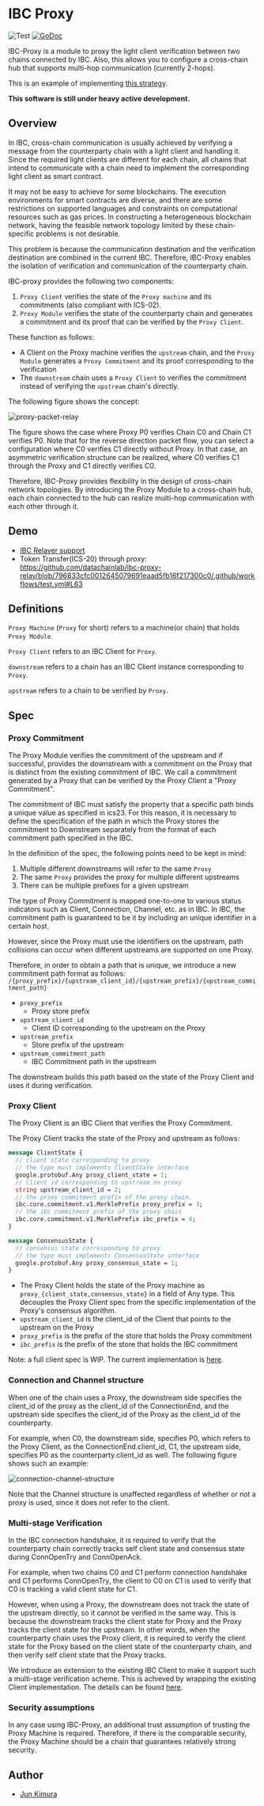# IBC Proxy

![Test](https://github.com/datachainlab/ibc-proxy/workflows/Test/badge.svg)
[![GoDoc](https://godoc.org/github.com/datachainlab/ibc-proxy?status.svg)](https://pkg.go.dev/github.com/datachainlab/ibc-proxy?tab=doc)

IBC-Proxy is a module to proxy the light client verification between two chains connected by IBC. Also, this allows you to configure a cross-chain hub that supports multi-hop communication (currently 2-hops).

This is an example of implementing [this strategy](https://github.com/cosmos/ibc/tree/ee71d0640c23ec4e05e924f52f557b5e06c1d82f/spec/core/ics-002-client-semantics#proxy-clients).

**This software is still under heavy active development.**

## Overview

In IBC, cross-chain communication is usually achieved by verifying a message from the counterparty chain with a light client and handling it. Since the required light clients are different for each chain, all chains that intend to communicate with a chain need to implement the corresponding light client as smart contract.

It may not be easy to achieve for some blockchains. The execution environments for smart contracts are diverse, and there are some restrictions on supported languages and constraints on computational resources such as gas prices. In constructing a heterogeneous blockchain network, having the feasible network topology limited by these chain-specific problems is not desirable.

This problem is because the communication destination and the verification destination are combined in the current IBC. Therefore, IBC-Proxy enables the isolation of verification and communication of the counterparty chain. 

IBC-proxy provides the following two components:

1. `Proxy Client` verifies the state of the `Proxy machine` and its commitments (also compliant with ICS-02).
2. `Proxy Module` verifies the state of the counterparty chain and generates a commitment and its proof that can be verified by the `Proxy Client`.

These function as follows:

- A Client on the Proxy machine verifies the `upstream` chain, and the `Proxy Module` generates a `Proxy Commitment` and its proof corresponding to the verification
- The `downstream` chain uses a `Proxy Client` to verifies the commitment instead of verifying the `upstream` chain's directly.

The following figure shows the concept:

![proxy-packet-relay](./docs/proxy-packet-relay.png "proxy-packet-relay")

The figure shows the case where Proxy P0 verifies Chain C0 and Chain C1 verifies P0. Note that for the reverse direction packet flow, you can select a configuration where C0 verifies C1 directly without Proxy. In that case, an asymmetric verification structure can be realized, where C0 verifies C1 through the Proxy and C1 directly verifies C0.

Therefore, IBC-Proxy provides flexibility in the design of cross-chain network topologies. By introducing the Proxy Module to a cross-chain hub, each chain connected to the hub can realize multi-hop communication with each other through it.

## Demo

- [IBC Relayer support](https://github.com/datachainlab/ibc-proxy-relay)
- Token Transfer(ICS-20) through proxy: https://github.com/datachainlab/ibc-proxy-relay/blob/796833cfc0012645079691eaad5fb16f217300c0/.github/workflows/test.yml#L63

## Definitions

`Proxy Machine` (`Proxy` for short) refers to a machine(or chain) that holds `Proxy Module`.

`Proxy Client` refers to an IBC Client for `Proxy`.

`downstream` refers to a chain has an IBC Client instance corresponding to `Proxy`.

`upstream` refers to a chain to be verified by `Proxy`.

## Spec

### Proxy Commitment

The Proxy Module verifies the commitment of the upstream and if successful, provides the downstream with a commitment on the Proxy that is distinct from the existing commitment of IBC. We call a commitment generated by a Proxy that can be verified by the Proxy Client a "Proxy Commitment".

The commitment of IBC must satisfy the property that a specific path binds a unique value as specified in ics23. For this reason, it is necessary to define the specification of the path in which the Proxy stores the commitment to Downstream separately from the format of each commitment path specified in the IBC.

In the definition of the spec, the following points need to be kept in mind:
1. Multiple different downstreams will refer to the same `Proxy`
2. The same `Proxy` provides the proxy for multiple different upstreams
3. There can be multiple prefixes for a given upstream

The type of Proxy Commitment is mapped one-to-one to various status indicators such as Client, Connection, Channel, etc. as in IBC. In IBC, the commitment path is guaranteed to be it by including an unique identifier in a certain host.

However, since the Proxy must use the identifiers on the upstream, path collisions can occur when different upstreams are supported on one Proxy.

Therefore, in order to obtain a path that is unique, we introduce a new commitment path format as follows:
`/{proxy_prefix}/{upstream_client_id}/{upstream_prefix}/{upstream_commitment_path}`

- `proxy_prefix`
    - Proxy store prefix
- `upstream_client_id`
    - Client ID corresponding to the upstream on the Proxy
- `upstream_prefix`
    - Store prefix of the upstream
- `upstream_commitment_path`
    - IBC Commitment path in the upstream

The downstream builds this path based on the state of the Proxy Client and uses it during verification.

### Proxy Client

The Proxy Client is an IBC Client that verifies the Proxy Commitment.

The Proxy Client tracks the state of the Proxy and upstream as follows:

```protobuf
message ClientState {
  // client state corresponding to proxy
  // the type must implements ClientState interface
  google.protobuf.Any proxy_client_state = 1;
  // client id corresponding to upstream on proxy
  string upstream_client_id = 2;
  // the proxy commitment prefix of the proxy chain.
  ibc.core.commitment.v1.MerklePrefix proxy_prefix = 3;
  // the ibc commitment prefix of the proxy chain
  ibc.core.commitment.v1.MerklePrefix ibc_prefix = 4;
}

message ConsensusState {
  // consensus state corresponding to proxy
  // the type must implements ConsensusState interface
  google.protobuf.Any proxy_consensus_state = 1;
}
```

- The Proxy Client holds the state of the Proxy machine as `proxy_{client_state,consensus_state}` in a field of Any type. This decouples the Proxy Client spec from the specific implementation of the Proxy's consensus algorithm.
- `upstream_client_id` is the client_id of the Client that points to the upstream on the Proxy
- `proxy_prefix` is the prefix of the store that holds the Proxy commitment
- `ibc_prefix` is the prefix of the store that holds the IBC commitment

Note: a full client spec is WIP. The current implementation is [here](./modules/light-clients/xx-proxy/types/client_state.go).

### Connection and Channel structure

When one of the chain uses a Proxy, the downstream side specifies the client_id of the proxy as the client_id of the ConnectionEnd, and the upstream side specifies the client_id of the Proxy as the client_id of the counterparty.

For example, when C0, the downstream side, specifies P0, which refers to the Proxy Client, as the ConnectionEnd.client_id, C1, the upstream side, specifies P0 as the counterparty.client_id as well. The following figure shows such an example:

![connection-channel-structure](./docs/connection-channel-structure.png "connection-channel-structure")

Note that the Channel structure is unaffected regardless of whether or not a proxy is used, since it does not refer to the client.

### Multi-stage Verification

In the IBC connection handshake, it is required to verify that the counterparty chain correctly tracks self client state and consensus state during ConnOpenTry and ConnOpenAck.

For example, when two chains C0 and C1 perform connection handshake and C1 performs ConnOpenTry, the client to C0 on C1 is used to verify that C0 is tracking a valid client state for C1.

However, when using a Proxy, the downstream does not track the state of the upstream directly, so it cannot be verified in the same way. This is because the downstream tracks the client state for Proxy and the Proxy tracks the client state for the upstream. In other words, when the counterparty chain uses the Proxy client, it is required to verify the client state for the Proxy based on the client state of the counterparty chain, and then verify self client state that the Proxy tracks.

We introduce an extension to the existing IBC Client to make it support such a multi-stage verification scheme. This is achieved by wrapping the existing Client implementation. The details can be found [here](./modules/light-clients/xx-multiv).

### Security assumptions

In any case using IBC-Proxy, an additional trust assumption of trusting the Proxy Machine is required. Therefore, if there is the comparable security, the Proxy Machine should be a chain that guarantees relatively strong security.

## Author

- [Jun Kimura](https://github.com/bluele)
